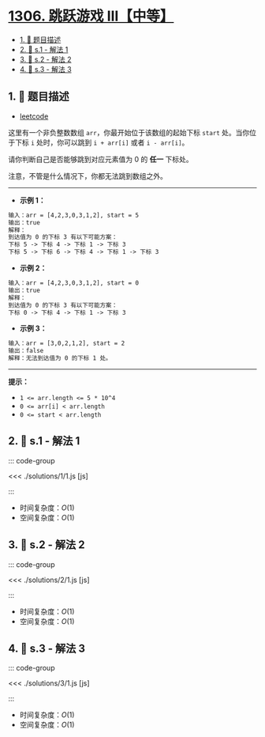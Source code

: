 # [1306. 跳跃游戏 III【中等】](https://github.com/tnotesjs/TNotes.leetcode/tree/main/notes/1306.%20%E8%B7%B3%E8%B7%83%E6%B8%B8%E6%88%8F%20III%E3%80%90%E4%B8%AD%E7%AD%89%E3%80%91)

<!-- region:toc -->

- [1. 📝 题目描述](#1--题目描述)
- [2. 🎯 s.1 - 解法 1](#2--s1---解法-1)
- [3. 🎯 s.2 - 解法 2](#3--s2---解法-2)
- [4. 🎯 s.3 - 解法 3](#4--s3---解法-3)

<!-- endregion:toc -->

## 1. 📝 题目描述

- [leetcode](https://leetcode.cn/problems/jump-game-iii/)

这里有一个非负整数数组 `arr`，你最开始位于该数组的起始下标 `start` 处。当你位于下标 `i` 处时，你可以跳到 `i + arr[i]` 或者 `i - arr[i]`。

请你判断自己是否能够跳到对应元素值为 0 的 **任一** 下标处。

注意，不管是什么情况下，你都无法跳到数组之外。

---

- **示例 1：**

```txt
输入：arr = [4,2,3,0,3,1,2], start = 5
输出：true
解释：
到达值为 0 的下标 3 有以下可能方案：
下标 5 -> 下标 4 -> 下标 1 -> 下标 3
下标 5 -> 下标 6 -> 下标 4 -> 下标 1 -> 下标 3
```

- **示例 2：**

```txt
输入：arr = [4,2,3,0,3,1,2], start = 0
输出：true
解释：
到达值为 0 的下标 3 有以下可能方案：
下标 0 -> 下标 4 -> 下标 1 -> 下标 3
```

- **示例 3：**

```txt
输入：arr = [3,0,2,1,2], start = 2
输出：false
解释：无法到达值为 0 的下标 1 处。
```

---

**提示：**

- `1 <= arr.length <= 5 * 10^4`
- `0 <= arr[i] < arr.length`
- `0 <= start < arr.length`

## 2. 🎯 s.1 - 解法 1

::: code-group

<<< ./solutions/1/1.js [js]

:::

- 时间复杂度：$O(1)$
- 空间复杂度：$O(1)$

## 3. 🎯 s.2 - 解法 2

::: code-group

<<< ./solutions/2/1.js [js]

:::

- 时间复杂度：$O(1)$
- 空间复杂度：$O(1)$

## 4. 🎯 s.3 - 解法 3

::: code-group

<<< ./solutions/3/1.js [js]

:::

- 时间复杂度：$O(1)$
- 空间复杂度：$O(1)$
